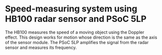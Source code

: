 # Speed-measuring system using HB100 radar sensor and PSoC 5LP
The HB100 measures the speed of a moving object using the Doppler effect. This design works for motion whose direction is the same as the axis of the sensor module. The PSoC 5LP amplifies the signal from the radar sensor and measures its frequency.
